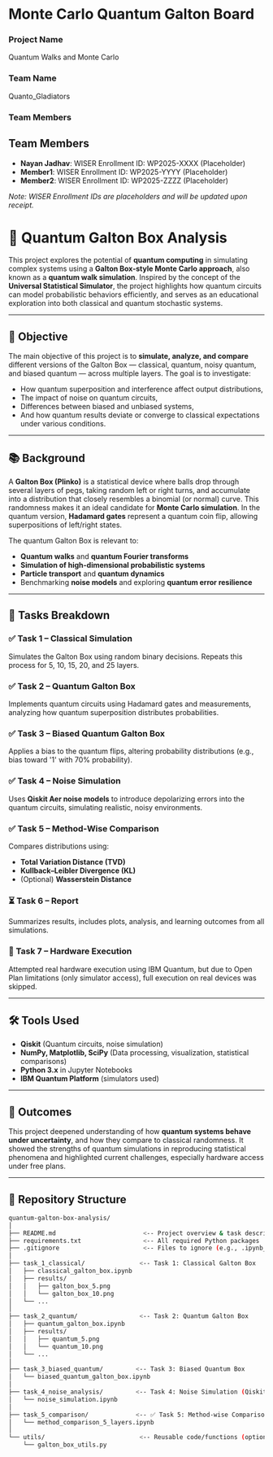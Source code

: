 # Monte Carlo Quantum Galton Board
### Project Name
Quantum Walks and Monte Carlo
### Team Name
Quanto_Gladiators
### Team Members
## Team Members
- **Nayan Jadhav**: WISER Enrollment ID: WP2025-XXXX (Placeholder)
- **Member1**: WISER Enrollment ID: WP2025-YYYY (Placeholder)
- **Member2**: WISER Enrollment ID: WP2025-ZZZZ (Placeholder)

*Note: WISER Enrollment IDs are placeholders and will be updated upon receipt.*

# 🧠 Quantum Galton Box Analysis

This project explores the potential of **quantum computing** in simulating complex systems using a **Galton Box-style Monte Carlo approach**, also known as a **quantum walk simulation**. Inspired by the concept of the **Universal Statistical Simulator**, the project highlights how quantum circuits can model probabilistic behaviors efficiently, and serves as an educational exploration into both classical and quantum stochastic systems.

---

## 🎯 Objective

The main objective of this project is to **simulate, analyze, and compare** different versions of the Galton Box — classical, quantum, noisy quantum, and biased quantum — across multiple layers. The goal is to investigate:

- How quantum superposition and interference affect output distributions,
- The impact of noise on quantum circuits,
- Differences between biased and unbiased systems,
- And how quantum results deviate or converge to classical expectations under various conditions.

---

## 📚 Background

A **Galton Box (Plinko)** is a statistical device where balls drop through several layers of pegs, taking random left or right turns, and accumulate into a distribution that closely resembles a binomial (or normal) curve. This randomness makes it an ideal candidate for **Monte Carlo simulation**. In the quantum version, **Hadamard gates** represent a quantum coin flip, allowing superpositions of left/right states.

The quantum Galton Box is relevant to:

- **Quantum walks** and **quantum Fourier transforms**
- **Simulation of high-dimensional probabilistic systems**
- **Particle transport** and **quantum dynamics**
- Benchmarking **noise models** and exploring **quantum error resilience**

---

## 🧪 Tasks Breakdown

### ✅ Task 1 – Classical Simulation
Simulates the Galton Box using random binary decisions. Repeats this process for 5, 10, 15, 20, and 25 layers.

### ✅ Task 2 – Quantum Galton Box
Implements quantum circuits using Hadamard gates and measurements, analyzing how quantum superposition distributes probabilities.

### ✅ Task 3 – Biased Quantum Galton Box
Applies a bias to the quantum flips, altering probability distributions (e.g., bias toward '1' with 70% probability).

### ✅ Task 4 – Noise Simulation
Uses **Qiskit Aer noise models** to introduce depolarizing errors into the quantum circuits, simulating realistic, noisy environments.

### ✅ Task 5 – Method-Wise Comparison
Compares distributions using:

- **Total Variation Distance (TVD)**
- **Kullback–Leibler Divergence (KL)**
- (Optional) **Wasserstein Distance**

### ⏳ Task 6 – Report
Summarizes results, includes plots, analysis, and learning outcomes from all simulations.

### 🚫 Task 7 – Hardware Execution
Attempted real hardware execution using IBM Quantum, but due to Open Plan limitations (only simulator access), full execution on real devices was skipped.

---

## 🛠️ Tools Used

- **Qiskit** (Quantum circuits, noise simulation)
- **NumPy, Matplotlib, SciPy** (Data processing, visualization, statistical comparisons)
- **Python 3.x** in Jupyter Notebooks
- **IBM Quantum Platform** (simulators used)

---

## 🌟 Outcomes

This project deepened understanding of how **quantum systems behave under uncertainty**, and how they compare to classical randomness. It showed the strengths of quantum simulations in reproducing statistical phenomena and highlighted current challenges, especially hardware access under free plans.

---

## 📁 Repository Structure

```bash
quantum-galton-box-analysis/
│
├── README.md                        <-- Project overview & task descriptions
├── requirements.txt                 <-- All required Python packages
├── .gitignore                       <-- Files to ignore (e.g., .ipynb_checkpoints)
│
├── task_1_classical/               <-- Task 1: Classical Galton Box
│   ├── classical_galton_box.ipynb
│   ├── results/
│   │   ├── galton_box_5.png
│   │   └── galton_box_10.png
│   └── ...
│
├── task_2_quantum/                 <-- Task 2: Quantum Galton Box
│   ├── quantum_galton_box.ipynb
│   ├── results/
│   │   ├── quantum_5.png
│   │   └── quantum_10.png
│   └── ...
│
├── task_3_biased_quantum/         <-- Task 3: Biased Quantum Box
│   └── biased_quantum_galton_box.ipynb
│
├── task_4_noise_analysis/         <-- Task 4: Noise Simulation (Qiskit Runtime)
│   └── noise_simulation.ipynb
│
├── task_5_comparison/             <-- ✅ Task 5: Method-wise Comparison
│   └── method_comparison_5_layers.ipynb
│
└── utils/                          <-- Reusable code/functions (optional)
    └── galton_box_utils.py



